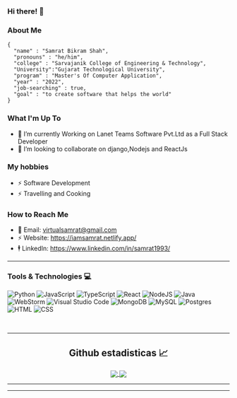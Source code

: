
### Hi there! 👋

### About Me 
```
{
  "name" : "Samrat Bikram Shah",
  "pronouns" : "he/him",
  "college" : "Sarvajanik College of Engineering & Technology",
  "University":"Gujarat Technological University",
  "program" : "Master's Of Computer Application",
  "year" : "2022",
  "job-searching" : true,
  "goal" : "to create software that helps the world"
}
```

### What I'm Up To

- 🌱 I’m currently Working on Lanet Teams Software Pvt.Ltd as a Full Stack Developer
- 💞️ I’m looking to collaborate on django,Nodejs and ReactJs

### My hobbies
- ⚡ Software Development
- ⚡ Travelling and Cooking


### How to Reach Me
- 💬 Email: virtualsamrat@gmail.com
- ⚡ Website: https://iamsamrat.netlify.app/
- 🕴 LinkedIn: https://www.linkedin.com/in/samrat1993/

---

### Tools & Technologies 💻

![Python](https://img.shields.io/badge/python-3670A0?style=for-the-badge&logo=python&logoColor=ffdd54)
![JavaScript](https://img.shields.io/badge/javascript-%23323330.svg?style=for-the-badge&logo=javascript&logoColor=%23F7DF1E)
![TypeScript](https://img.shields.io/badge/typescript-%23007ACC.svg?style=for-the-badge&logo=typescript&logoColor=white)
![React](https://img.shields.io/badge/react-%2320232a.svg?style=for-the-badge&logo=react&logoColor=%2361DAFB)
![NodeJS](https://img.shields.io/badge/node.js-6DA55F?style=for-the-badge&logo=node.js&logoColor=white)
![Java](https://img.shields.io/badge/java-%23ED8B00.svg?style=for-the-badge&logo=java&logoColor=white)
![WebStorm](https://img.shields.io/badge/webstorm-143?style=for-the-badge&logo=webstorm&logoColor=white&color=black)
![Visual Studio Code](https://img.shields.io/badge/Visual%20Studio%20Code-0078d7.svg?style=for-the-badge&logo=visual-studio-code&logoColor=white)
![MongoDB](https://img.shields.io/badge/MongoDB-%234ea94b.svg?style=for-the-badge&logo=mongodb&logoColor=white)
![MySQL](https://img.shields.io/badge/mysql-%2300f.svg?style=for-the-badge&logo=mysql&logoColor=white)
![Postgres](https://img.shields.io/badge/postgres-%23316192.svg?style=for-the-badge&logo=postgresql&logoColor=white)
![HTML](https://img.shields.io/badge/html-%23E34F26.svg?style=for-the-badge&logo=html5&logoColor=white)
![CSS](https://img.shields.io/badge/css-%231572B6.svg?style=for-the-badge&logo=css3&logoColor=white)

<br/>

---


  <h2 align="center"> Github estadisticas 📈 </h2>
  
  <div align="center"> 
     <a href="">
      <img align="center" src="https://github-readme-stats-sigma-five.vercel.app/api?username=samrat93&show_icons=true&include_all_commits=true&count_private=true&theme=react&line_height=40" />
    </a>
    <a href="">
      <img align="center" src="https://github-readme-stats-sigma-five.vercel.app/api/top-langs/?username=samrat93&theme=react&line_height=40&hide=css"/>
    </a>
</div
  
<br/>

---

---


[instagram]: https://www.instagram.com/samratbs/
[linkedin]: https://www.linkedin.com/in/samrat1993/

